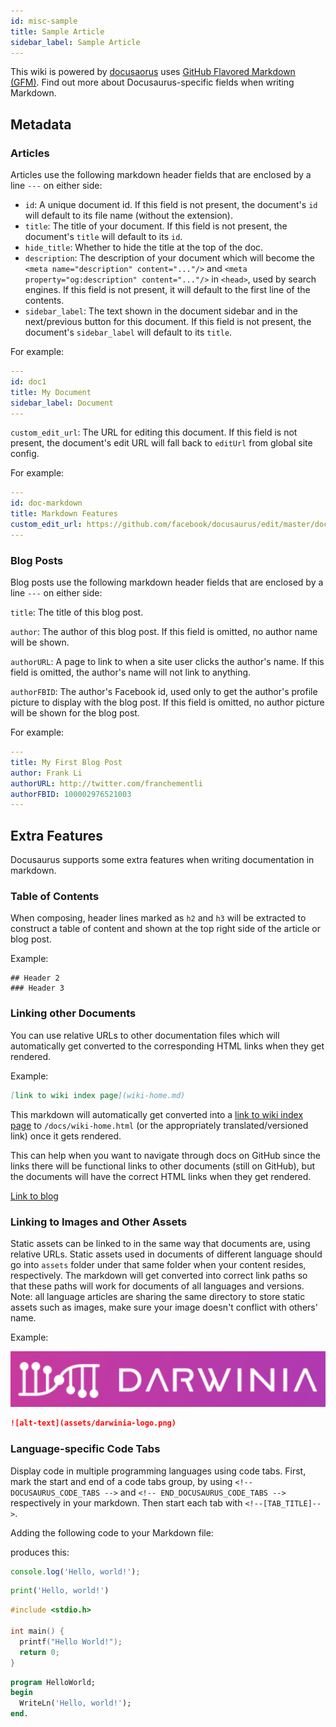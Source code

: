 ```yaml
---
id: misc-sample
title: Sample Article
sidebar_label: Sample Article
---
```


This wiki is powered by [docusaorus](https://docusaurus.io/) uses [GitHub Flavored Markdown (GFM)](https://guides.github.com/features/mastering-markdown/). Find out more about Docusaurus-specific fields when writing Markdown.

## Metadata

### Articles

Articles use the following markdown header fields that are enclosed by a line `---` on either side:

- `id`: A unique document id. If this field is not present, the document's `id` will default to its file name (without the extension).
- `title`: The title of your document. If this field is not present, the document's `title` will default to its `id`.
- `hide_title`: Whether to hide the title at the top of the doc.
- `description`: The description of your document which will become the `<meta name="description" content="..."/>` and `<meta property="og:description" content="..."/>` in `<head>`, used by search engines. If this field is not present, it will default to the first line of the contents.
- `sidebar_label`: The text shown in the document sidebar and in the next/previous button for this document. If this field is not present, the document's `sidebar_label` will default to its `title`.

For example:

```yaml
---
id: doc1
title: My Document
sidebar_label: Document
---

```

`custom_edit_url`: The URL for editing this document. If this field is not present, the document's edit URL will fall back to `editUrl` from global site config. 

For example:

```yaml
---
id: doc-markdown
title: Markdown Features
custom_edit_url: https://github.com/facebook/docusaurus/edit/master/docs/api-doc-markdown.md
---

```

### Blog Posts

Blog posts use the following markdown header fields that are enclosed by a line `---` on either side:

`title`: The title of this blog post.

`author`: The author of this blog post. If this field is omitted, no author name will be shown.

`authorURL`: A page to link to when a site user clicks the author's name. If this field is omitted, the author's name will not link to anything.

`authorFBID`: The author's Facebook id, used only to get the author's profile picture to display with the blog post. If this field is omitted, no author picture will be shown for the blog post.

For example:

```yaml
---
title: My First Blog Post
author: Frank Li
authorURL: http://twitter.com/franchementli
authorFBID: 100002976521003
---

```

## Extra Features

Docusaurus supports some extra features when writing documentation in markdown.

### Table of Contents

When composing, header lines marked as `h2` and `h3` will be extracted to construct a table of content and shown at the top right side of the article or blog post.

Example:

```
## Header 2
### Header 3
```

### Linking other Documents

You can use relative URLs to other documentation files which will automatically get converted to the corresponding HTML links when they get rendered.

Example:

```md
[link to wiki index page](wiki-home.md)
```

This markdown will automatically get converted into a [link to wiki index page](wiki-home.md) to `/docs/wiki-home.html` (or the appropriately translated/versioned link) once it gets rendered.  

This can help when you want to navigate through docs on GitHub since the links there will be functional links to other documents (still on GitHub), but the documents will have the correct HTML links when they get rendered.

[Link to blog](../../blog)

### Linking to Images and Other Assets

Static assets can be linked to in the same way that documents are, using relative URLs. Static assets used in documents of different language should go into `assets` folder under that same folder when your content resides, respectively. The markdown will get converted into correct link paths so that these paths will work for documents of all languages and versions.  Note: all language articles are sharing the same directory to store static assets such as images, make sure your image doesn't conflict with others' name.

Example:

![Darwinia Logo](assets/darwinia-logo.png)

```md
![alt-text](assets/darwinia-logo.png)
```

### Language-specific Code Tabs

Display code in multiple programming languages using code tabs. First, mark the start and end of a code tabs group, by using `<!-- DOCUSAURUS_CODE_TABS -->` and `<!-- END_DOCUSAURUS_CODE_TABS -->` respectively in your markdown. Then start each tab with `<!--[TAB_TITLE]-->`.

Adding the following code to your Markdown file:

<script src="https://gist.github.com/yangshun/d36d04f383c40beb3f31dd2a16666f6c.js"></script>

produces this:

<!--DOCUSAURUS_CODE_TABS-->

<!--JavaScript-->

```js
console.log('Hello, world!');
```

<!--Python-->

```py
print('Hello, world!')
```

<!--C-->

```C
#include <stdio.h>

int main() {
  printf("Hello World!");
  return 0;
}
```

<!--Pascal-->

```Pascal
program HelloWorld;
begin
  WriteLn('Hello, world!');
end.
```

<!--END_DOCUSAURUS_CODE_TABS-->